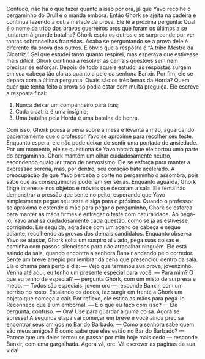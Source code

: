 Contudo, não há o que fazer quanto a isso por ora, já que Yavo recolhe o pergaminho do Drull e o manda embora. Então Ghork se ajeita na cadeira e continua fazendo a outra metade da prova. Ele lê a próxima pergunta:
Qual é o nome da tribo dos bravos guerreiros orcs que foram os últimos a se juntarem à grande batalha?
Ghork espia os outros e se surpreende por ver tantas sobrancelhas franzidas. Acaba se perguntando se a prova dele é diferente da prova dos outros. É óbvio que a resposta é “A tribo Mestre da Cicatriz.” Sei que estudei tanto quanto respirei, mas esperava que estivesse mais difícil. 
Ghork continua a resolver as demais questões sem nem precisar se esforçar. Depois de todo aquele estudo, as respostas surgem em sua cabeça tão claras quanto a pele da senhora Banxir. Por fim, ele se depara com a última pergunta:
Quais são os três lemas da Horda?
Quem quer que tenha feito a prova só podia estar com muita preguiça. Ele escreve a resposta final: 
1. Nunca deixar um companheiro para trás; 
2. Cada cicatriz é uma insígnia; 
3. Uma batalha pela Horda é uma batalha de honra.

Com isso, Ghork pousa a pena sobre a mesa e levanta a mão, aguardando pacientemente que o professor Yavo se aproxime para recolher seu teste. Enquanto espera, ele não pode deixar de sentir uma pontada de ansiedade. Por um momento, ele se questiona se Yavo notará que ele cortou uma parte do pergaminho.
Ghork mantém um olhar cuidadosamente neutro, escondendo qualquer traço de nervosismo. Ele se esforça para manter a expressão serena, mas, por dentro, seu coração bate acelerado. A preocupação de que Yavo perceba o corte no pergaminho o assombra, pois sabe que as consequências poderiam ser sérias.
Enquanto aguarda, Ghork finge interesse nos objetos e móveis que decoram a sala. Ele tenta não demonstrar a pressão que sente no peito, esperando que Yavo simplesmente pegue seu teste e siga para o próximo.
Quando o professor se aproxima e estende a mão para pegar o pergaminho, Ghork se esforça para manter as mãos firmes e entregar o teste com naturalidade. Ao pegá-lo, Yavo analisa cuidadosamente cada questão, como se já as estivesse corrigindo. Em seguida, agradece com um aceno de cabeça e segue adiante, recolhendo as provas dos demais candidatos.
Enquanto observa Yavo se afastar, Ghork solta um suspiro aliviado, pega suas coisas e caminha com passos silenciosos para não atrapalhar ninguém. Ele está saindo da sala, quando encontra a senhora Banxir andando pelo corredor. Sente um breve arrepio por lembrar da cena que presenciou dentro da sala. Ela o chama para perto e diz:
— Vejo que terminou sua prova, jovenzinho. Venha até aqui, eu tenho um presente especial para você.
— Para mim? O que eu tenho de especial? — pergunta Ghork, com um misto de surpresa e medo.
— Todos são especiais, jovem orc — responde Banxir, com um sorriso no rosto. Estalando os dedos, faz surgir em frente a Ghork um objeto que começa a cair. Por reflexo, ele estica as mãos para pegá-lo. Reconhece que é um embornal.
— E o que eu faço com isso? — Ele pergunta, confuso.
— Ora! Use para guardar alguma coisa. Agora se apresse! A segunda etapa vai começar em breve e você ainda precisa encontrar seus amigos no Bar do Barbado.
— Como a senhora sabe quem são meus amigos? E como sabe que eles estão no Bar do Barbado?
— Parece que um deles tentou se passar por mim hoje mais cedo — responde Banxir, com uma gargalhada. Agora vá, orc. Vá escrever as páginas da sua vida!